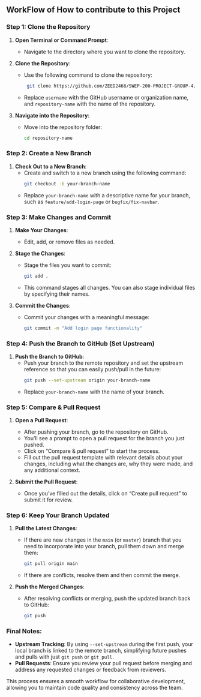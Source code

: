 WorkFlow of How to contribute to this Project
---

### **Step 1: Clone the Repository**
1. **Open Terminal or Command Prompt**:
   - Navigate to the directory where you want to clone the repository.

2. **Clone the Repository**:
   - Use the following command to clone the repository:
     ```bash
      git clone https://github.com/ZEED2468/SWEP-200-PROJECT-GROUP-4.git
     ```
   - Replace `username` with the GitHub username or organization name, and `repository-name` with the name of the repository.

3. **Navigate into the Repository**:
   - Move into the repository folder:
     ```bash
     cd repository-name
     ```

### **Step 2: Create a New Branch**
1. **Check Out to a New Branch**:
   - Create and switch to a new branch using the following command:
     ```bash
     git checkout -b your-branch-name
     ```
   - Replace `your-branch-name` with a descriptive name for your branch, such as `feature/add-login-page` or `bugfix/fix-navbar`.

### **Step 3: Make Changes and Commit**
1. **Make Your Changes**:
   - Edit, add, or remove files as needed.

2. **Stage the Changes**:
   - Stage the files you want to commit:
     ```bash
     git add .
     ```
   - This command stages all changes. You can also stage individual files by specifying their names.

3. **Commit the Changes**:
   - Commit your changes with a meaningful message:
     ```bash
     git commit -m "Add login page functionality"
     ```

### **Step 4: Push the Branch to GitHub (Set Upstream)**
1. **Push the Branch to GitHub**:
   - Push your branch to the remote repository and set the upstream reference so that you can easily push/pull in the future:
     ```bash
     git push --set-upstream origin your-branch-name
     ```
   - Replace `your-branch-name` with the name of your branch.

### **Step 5: Compare & Pull Request**
1. **Open a Pull Request**:
   - After pushing your branch, go to the repository on GitHub.
   - You’ll see a prompt to open a pull request for the branch you just pushed.
   - Click on “Compare & pull request” to start the process.
   - Fill out the pull request template with relevant details about your changes, including what the changes are, why they were made, and any additional context.

2. **Submit the Pull Request**:
   - Once you’ve filled out the details, click on “Create pull request” to submit it for review.

### **Step 6: Keep Your Branch Updated**
1. **Pull the Latest Changes**:
   - If there are new changes in the `main` (or `master`) branch that you need to incorporate into your branch, pull them down and merge them:
     ```bash
     git pull origin main
     ```
   - If there are conflicts, resolve them and then commit the merge.

2. **Push the Merged Changes**:
   - After resolving conflicts or merging, push the updated branch back to GitHub:
     ```bash
     git push
     ```

### **Final Notes:**
- **Upstream Tracking**: By using `--set-upstream` during the first push, your local branch is linked to the remote branch, simplifying future pushes and pulls with just `git push` or `git pull`.
- **Pull Requests**: Ensure you review your pull request before merging and address any requested changes or feedback from reviewers.

This process ensures a smooth workflow for collaborative development, allowing you to maintain code quality and consistency across the team.
